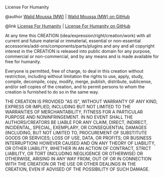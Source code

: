 License For Humanity

@author [Walid Moussa (MW)](https://walid-moussa.de) | [Walid Moussa (MW) on GitHub](https://github.com/mw-it)

@link [License For Humanity](https://licenseforhumanity.org) | [License For Humanity on GitHub](https://github.com/mw-it/licenseforhumanity)

At any time this CREATION (idea/expression/right/creation/work) with all current and future material or immaterial, essential or non-essential accessories/add-ons/components/parts/plugins and any and all copyright interest in the CREATION is released into public domain for any purpose, commercial or non-commercial, and by any means and is made available for free for humanity.

Everyone is permitted, free of charge, to deal in this creation without restriction, including without limitation the rights to use, apply, study, compile, decompile, copy, modify, merge, publish, distribute, sublicense, and/or sell copies of the creation, and to permit persons to whom the creation is furnished to do so in the same way.

THE CREATION IS PROVIDED "AS IS", WITHOUT WARRANTY OF ANY KIND, EXPRESS OR IMPLIED, INCLUDING BUT NOT LIMITED TO THE WARRANTIES OF MERCHANTABILITY, FITNESS FOR A PARTICULAR PURPOSE AND NONINFRINGEMENT. IN NO EVENT SHALL THE AUTHORS/CREATORS BE LIABLE FOR ANY CLAIM, DIRECT, INDIRECT, INCIDENTAL, SPECIAL, EXEMPLARY, OR CONSEQUENTIAL DAMAGES (INCLUDING, BUT NOT LIMITED TO, PROCUREMENT OF SUBSTITUTE GOODS OR SERVICES; LOSS OF USE, DATA, OR PROFITS; OR BUSINESS INTERRUPTION) HOWEVER CAUSED AND ON ANY THEORY OF LIABILITY,  OR OTHER LIABILITY, WHETHER IN AN ACTION OF CONTRACT, STRICT LIABILITY, OR TORT (INCLUDING NEGLIGENCE OR OTHERWISE) OR OTHERWISE, ARISING IN ANY WAY FROM, OUT OF OR IN CONNECTION WITH THE CREATION OR THE USE OR OTHER DEALINGS IN THE CREATION, EVEN IF ADVISED OF THE POSSIBILITY OF SUCH DAMAGE.
